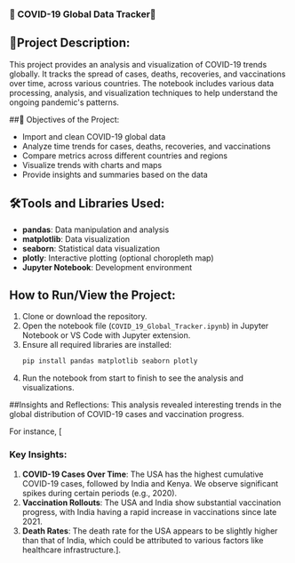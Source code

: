 ### 📝 COVID-19 Global Data Tracker🦠

## 📌Project Description:
This project provides an analysis and visualization of COVID-19 trends globally. It tracks the spread of cases, deaths, recoveries, and vaccinations over time, across various countries. The notebook includes various data processing, analysis, and visualization techniques to help understand the ongoing pandemic's patterns.

##🚩 Objectives of the Project:
- Import and clean COVID-19 global data
- Analyze time trends for cases, deaths, recoveries, and vaccinations
- Compare metrics across different countries and regions
- Visualize trends with charts and maps
- Provide insights and summaries based on the data

## 🛠Tools and Libraries Used:
- **pandas**: Data manipulation and analysis
- **matplotlib**: Data visualization
- **seaborn**: Statistical data visualization
- **plotly**: Interactive plotting (optional choropleth map)
- **Jupyter Notebook**: Development environment

## How to Run/View the Project:
1. Clone or download the repository.
2. Open the notebook file (`COVID_19_Global_Tracker.ipynb`) in Jupyter Notebook or VS Code with Jupyter extension.
3. Ensure all required libraries are installed:
   ```bash
   pip install pandas matplotlib seaborn plotly
4. Run the notebook from start to finish to see the analysis and visualizations.

##Insights and Reflections:
 This analysis revealed interesting trends in the global distribution of COVID-19 cases and vaccination progress.

For instance, [
### Key Insights:
1. **COVID-19 Cases Over Time**: The USA has the highest cumulative COVID-19 cases, followed by India and Kenya. We observe significant spikes during certain periods (e.g., 2020).
2. **Vaccination Rollouts**: The USA and India show substantial vaccination progress, with India having a rapid increase in vaccinations since late 2021.
3. **Death Rates**: The death rate for the USA appears to be slightly higher than that of India, which could be attributed to various factors like healthcare infrastructure.].
